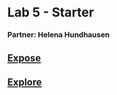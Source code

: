 # Lab 5 - Starter
### Partner: Helena Hundhausen
## [Expose](expose.html) 
## [Explore](explore.html) 